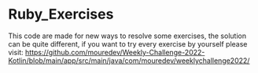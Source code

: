 # Ruby_Exercises
This code are made for new ways to resolve some exercises, the solution can be quite different, if you want to try every exercise by yourself please visit: https://github.com/mouredev/Weekly-Challenge-2022-Kotlin/blob/main/app/src/main/java/com/mouredev/weeklychallenge2022/
